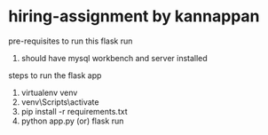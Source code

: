 # hiring-assignment by kannappan

pre-requisites to run this flask run
1. should have mysql workbench and server installed

steps to run the flask app
1. virtualenv venv
2. venv\Scripts\activate
3. pip install -r requirements.txt
4. python app.py (or) flask run

